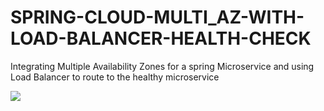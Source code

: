# SPRING-CLOUD-MULTI_AZ-WITH-LOAD-BALANCER-HEALTH-CHECK
Integrating Multiple Availability Zones for a spring Microservice and using Load Balancer to route to the healthy microservice



![](image.png)
